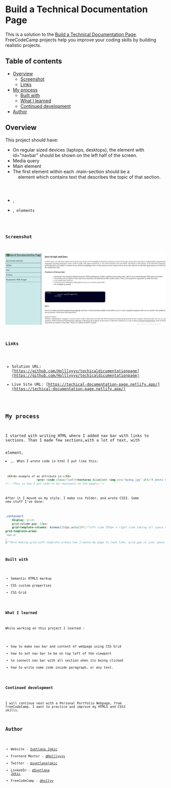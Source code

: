 # Build a Technical Documentation Page

This is a solution to the [Build a Technical Documentation Page](https://techical-documentation-page.netlify.app/).
FreeCodeCamp projects help you improve your coding skills by building realistic projects.

## Table of contents

- [Overview](#overview)
  - [Screenshot](#screenshot)
  - [Links](#links)
- [My process](#my-process)
  - [Built with](#built-with)
  - [What I learned](#what-i-learned)
  - [Continued development](#continued-development)
- [Author](#author)

## Overview

This project should have:

- On regular sized devices (laptops, desktops), the element with id="navbar" should be shown on the left half of the screen. 
- Media query
- Main element
- The first element within each .main-section should be a <header> element which contains text that describes the topic of that section.
- <p>,<li>,<code> elements

### Screenshot

![site](design/ss-desktop.png)

### Links

- Solution URL: [https://github.com/Holllyyyy/techicaldicumentationpage](https://github.com/Holllyyyy/techicaldicumentationpage)
- Live Site URL: [https://techical-documentation-page.netlify.app/](https://techical-documentation-page.netlify.app/)

## My process

I started with writing HTML where I added nav bar with links to sections. Than I made few sections,with a lot of text, with <p> element,<li>,<code>. When I wrote code in html  I put like this:

```html
 <h3>An example of an attribute is:</h3>
                   <pre> <code class="cod"><textarea disabled> <img src="mydog.jpg" alt="A photo of my dog." > </textarea></code></pre>
<!---This is how I put code to be represent on the page---->

```

After it I moved on my style. I make css folder, and wrote CSS3.
Some new stuff I've done:

```css
.container{
    display: grid;
    grid-column-gap: 20px;
    grid-template-columns: minmax(250px,auto)1fr;/*left side 250px n right side taking all space n 1 fr is how big it is*/
grid-template-areas: 
'nav m'
;
}/*here making grid with template areaas how I wanna my page to look like, grid gap is just space between them. Ive done this projects as a main of practicing CSS Grid, but there is still some issues I have to fix, formobile devices*/

```

### Built with

- Semantic HTML5 markup
- CSS custom properties
- CSS Grid

### What I learned

While working on this project I learned :
- how to make nav bar and content of webpage using CSS Grid
- how to set nav bar to be on top left of the viewport
- to connect nav bar with all section when its being clicked
- how to write some code inside paragraph, or any text.


### Continued development

I will continue next with a Personal Portfolio Webpage, from freeCodeCamp. I want to practice and improve my HTML5 and CSS3 skills.

## Author

- Website - [Svetlana Jokic](https://my-portfolio-hollyy.netlify.app/)
- Frontend Mentor - [@Holllyyyy](https://www.frontendmentor.io/profile/Holllyyyy)
- Twitter - [@svetlanajokic](https://twitter.com/svetlanajokic)
- LinkedIn - [@Svetlana Jokic](https://www.linkedin.com/in/svetlana-jokic-787432100/)
- FreeCodeCamp - [@hollyy](https://www.freecodecamp.org/hollyy)
